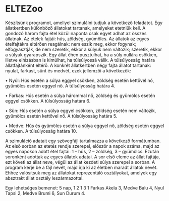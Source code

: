 # ELTEZoo

Készítsünk programot, amellyel szimulálni tudjuk a következő feladatot. 
Egy állatkertben különböző állatokat tartanak, amelyeket etetniük kell. 
A gondozó három fajta étel közül naponta csak egyet adhat az összes állatnak. 
Az ételek fajtái: hús, zöldség, gyümölcs. 
Az állatok az egyes ételfajtákra eltérően reagálnak: nem eszik meg, ekkor fogynak; elfogyasztják, de nem szeretik, ekkor a súlyuk nem változik;
szeretik, ekkor a súlyuk gyarapszik. 
Egy állat éhen pusztulhat, ha a súly nullára csökken, illetve elhízásban is kimúlhat, ha túlsúlyossá válik. 
A túlsúlyosság határa állatfajtánként eltérő.
A konkrét állatkertben négy fajta állatot tartanak: nyulat, farkast, sünt és medvét,
ezek jellemzői a következők:

• Nyúl: 
Hús esetén a súlya eggyel csökken, 
zöldség esetén kettővel nő, 
gyümölcs esetén eggyel nő. 
A túlsúlyosság határa 4.

• Farkas: 
Hús esetén a súlya hárommal nő, 
zöldség és gyümölcs esetén eggyel csökken. 
A túlsúlyosság határa 6.

• Sün: 
Hús esetén a súlya eggyel csökken, 
zöldség esetén nem változik,
gyümölcs esetén kettővel nő. 
A túlsúlyosság határa 5.

• Medve: 
Hús és gyümölcs esetén a súlya eggyel nő, 
zöldség esetén eggyel csökken. 
A túlsúlyosság határa 10.

A szimuláció adatait egy szövegfájl tartalmazza a következő formátumban. 
Az első sorban az etetés rendje szerepel, először a napok száma, majd az egyes napokon adott étel fajtái: 
1 – hús, 2 – zöldség, 3 – gyümölcs. 
Ezután soronként adottak az egyes állatok adatai. 
A sor első eleme az állat fajtája, ezt követi az állat neve, végül az állat kezdeti súlya szerepel a sorban.
A program kérje be a fájl nevét, majd írja ki az életben maradt állatok nevét. 
Ehhez valósítsuk meg az állatokat reprezentáló osztályokat, amelyek egy absztrakt állat osztály leszármazottai.

Egy lehetséges bemenet:
5 nap, 1 2 1 3 1
Farkas Akela 3,
Medve Balu 4,
Nyul Tapsi 2,
Medve Brumi 6,
Sun Durum 4.
